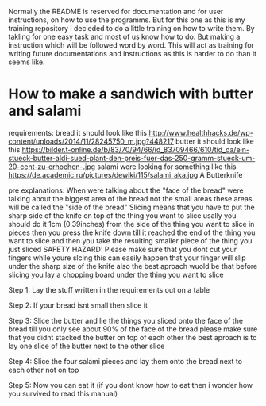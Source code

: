 Normally the README is reserved for documentation and for user instructions, on how to use the programms.
But for this one as this is my training repository i decieded to do a little training on how to write them.
By takling for one easy task and most of us know how to do. But making a instruction which will be followed word by word.
This will act as training for writing future documentations and instructions as this is harder to do than it seems like.

# How to make a sandwich with butter and salami

requirements:
bread it should look like this http://www.healthhacks.de/wp-content/uploads/2014/11/28245750_m.jpg?448217
butter it should look like this https://bilder.t-online.de/b/83/70/94/66/id_83709466/610/tid_da/ein-stueck-butter-aldi-sued-plant-den-preis-fuer-das-250-gramm-stueck-um-20-cent-zu-erhoehen-.jpg
salami were looking for something like this https://de.academic.ru/pictures/dewiki/115/salami_aka.jpg
A Butterknife 

pre explanations:
When were talking about the "face of the bread" were talking about the biggest area of the bread not the small areas these areas will be called the "side of the bread"
Slicing means that you have to put the sharp side of the knife on top of the thing you want to slice usally you should do it 1cm (0.39inches) from the side of the thing you want to slice in pieces
then you press the knife down till it reached the end of the thing you want to slice and then you take the resulting smaller piece of the thing you just sliced
SAFETY HAZARD: Please make sure that you dont cut your fingers while youre slcing this can easily happen that your finger will slip under the sharp size of the knife
also the best aproach wuold be that before slicing you lay a chopping board under the thing you want to slice

Step 1: 
Lay the stuff written in the requirements out on a table

Step 2:
If your bread isnt small then slice it

Step 3:
Slice the butter and lie the things you sliced onto the face of the bread till you only see about 90% of the face of the bread please make sure that you didnt stacked the butter on top of each other the best aproach is to lay one slice of the butter next to the other slice

Step 4:
Slice the four salami pieces and lay them onto the bread next to each other not on top

Step 5:
Now you can eat it (if you dont know how to eat then i wonder how you survived to read this manual)
